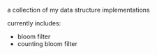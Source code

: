 a collection of my data structure implementations

currently includes:
- bloom filter
- counting bloom filter
